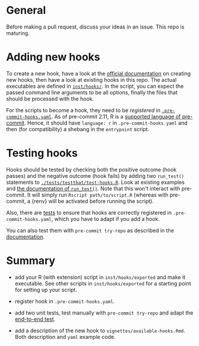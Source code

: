 # General

Before making a pull request, discuss your ideas in an issue. This repo is
maturing.

# Adding new hooks

To create a new hook, have a look at the [official
documentation](https://pre-commit.com/#new-hooks) on creating new hooks, then have a look
at existing hooks in this repo. The actual executables are defined in [`inst/hooks/`](https://github.com/lorenzwalthert/precommit/tree/main/inst/hooks). In
the script, you can expect the passed command line arguments to be all options, 
finally the files that should be processed with the hook.

For the scripts to become a hook, they need to be *registered* in
[`.pre-commit-hooks.yaml`](https://github.com/lorenzwalthert/precommit/blob/main/.pre-commit-hooks.yaml). As of pre-commit 2.11, R is a [supported language of
pre-commit](https://pre-commit.com/#r). Hence, it should have `language: r` in `.pre-commit-hooks.yaml` and then (for compatibility) a shebang in the `entrypoint` script.

# Testing hooks

Hooks should be tested by checking both the positive outcome (hook passes) and
the negative outcome (hook fails) by adding two `run_test()` statements to
[`./tests/testthat/test-hooks.R`](https://github.com/lorenzwalthert/precommit/blob/main/tests/testthat/test-hooks.R). Look at existing examples and [the documentation
of `run_test()`](https://lorenzwalthert.github.io/precommit/reference/run_test.html). Note that this won't interact with pre-commit. It will simply
run `Rscript path/to/script.R` (whereas with pre-commit, a {renv} will be activated before running the script). 

Also, there are [tests](https://github.com/lorenzwalthert/precommit/blob/main/.github/workflows/end-to-end.yml) to ensure that hooks are correctly registered in `.pre-commit-hooks.yaml`, which you have to adapt if you add a hook. 

You can also test them with `pre-commit try-repo` as described in the [documentation](https://pre-commit.com/#pre-commit-try-repo).


# Summary

- add your R (with extension) script in `inst/hooks/exported` and make it executable. See other scripts in `inst/hooks/exported` for a starting point for setting up your script.

- register hook in `.pre-commit-hooks.yaml`.

- add two unit tests, test manually with `pre-commit try-repo` and adapt the [end-to-end test](https://github.com/lorenzwalthert/precommit/blob/main/.github/workflows/end-to-end.yml).

- add a description of the new hook to `vignettes/available-hooks.Rmd`. Both description and
  `yaml` example code.
